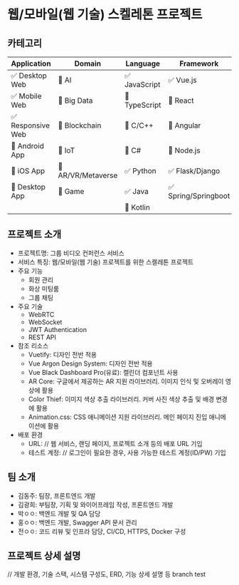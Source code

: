 # 웹/모바일(웹 기술) 스켈레톤 프로젝트

<!-- 필수 항목 -->

## 카테고리

| Application                       | Domain                                | Language                         | Framework                            |
| --------------------------------- | ------------------------------------- | -------------------------------- | ------------------------------------ |
| :white_check_mark: Desktop Web    | :black_square_button: AI              | :white_check_mark: JavaScript    | :white_check_mark: Vue.js            |
| :white_check_mark: Mobile Web     | :black_square_button: Big Data        | :black_square_button: TypeScript | :black_square_button: React          |
| :white_check_mark: Responsive Web | :black_square_button: Blockchain      | :black_square_button: C/C++      | :black_square_button: Angular        |
| :black_square_button: Android App | :black_square_button: IoT             | :black_square_button: C#         | :black_square_button: Node.js        |
| :black_square_button: iOS App     | :black_square_button: AR/VR/Metaverse | :white_check_mark: Python        | :white_check_mark: Flask/Django      |
| :black_square_button: Desktop App | :black_square_button: Game            | :white_check_mark: Java          | :white_check_mark: Spring/Springboot |
|                                   |                                       | :black_square_button: Kotlin     |                                      |

<!-- 필수 항목 -->

## 프로젝트 소개

-   프로젝트명: 그룹 비디오 컨퍼런스 서비스
-   서비스 특징: 웹/모바일(웹 기술) 프로젝트를 위한 스켈레톤 프로젝트
-   주요 기능
    -   회원 관리
    -   화상 미팅룸
    -   그룹 채팅
-   주요 기술
    -   WebRTC
    -   WebSocket
    -   JWT Authentication
    -   REST API
-   참조 리소스
    -   Vuetify: 디자인 전반 적용
    -   Vue Argon Design System: 디자인 전반 적용
    -   Vue Black Dashboard Pro(유료): 캘린더 컴포넌트 사용
    -   AR Core: 구글에서 제공하는 AR 지원 라이브러리. 이미지 인식 및 오버레이 영상에 활용
    -   Color Thief: 이미지 색상 추출 라이브러리. 커버 사진 색상 추출 및 배경 변경에 활용
    -   Animation.css: CSS 애니메이션 지원 라이브러리. 메인 페이지 진입 애니메이션에 활용
-   배포 환경
    -   URL: // 웹 서비스, 랜딩 페이지, 프로젝트 소개 등의 배포 URL 기입
    -   테스트 계정: // 로그인이 필요한 경우, 사용 가능한 테스트 계정(ID/PW) 기입

<!-- 자유 양식 -->

## 팀 소개

-   김동주: 팀장, 프론트엔드 개발
-   김광희: 부팀장, 기획 및 와이어프레임 작성, 프론트엔드 개발
-   박ㅇㅇ: 백엔드 개발 및 QA 담당
-   홍ㅇㅇ: 백엔드 개발, Swagger API 문서 관리
-   전ㅇㅇ: 코드 리뷰 및 인프라 담당, CI/CD, HTTPS, Docker 구성

<!-- 자유 양식 -->

## 프로젝트 상세 설명

// 개발 환경, 기술 스택, 시스템 구성도, ERD, 기능 상세 설명 등
branch test
